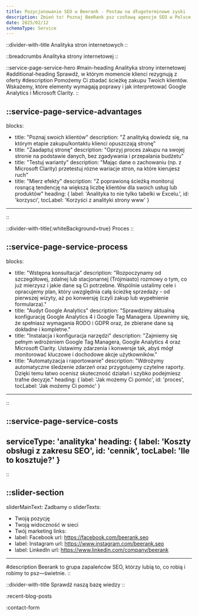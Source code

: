 ```yaml
---
title: Pozycjonowanie SEO w Beerank - Postaw na długoterminowe zyski
description: Zmień to! Poznaj BeeRank psz czołową agencje SEO w Polsce. Która działa w synergii z biznesem. Pozwól działać marketingowym pszczołom. Zapylimy Twój biznes
date: 2025/02/12
schemaType: Service
---
```


::divider-with-title
Analityka stron internetowych
::

::breadcrumbs
Analityka strony internetowej
::

::service-page-service-hero
#main-heading
Analityka strony internetowej
#additional-heading
Sprawdź, w którym momencie klienci rezygnują z oferty
#description
Pomożemy Ci zbadać ścieżkę zakupu Twoich klientów. Wskażemy, które elementy wymagają poprawy i jak interpretować Google Analytics i Microsoft Clarity.
::

::service-page-service-advantages
---
blocks: 
- title: "Poznaj swoich klientów"
  description: "Z analityką dowiedz się, na którym etapie zakupu/kontaktu klienci opuszczają stronę"
- title: "Zaadaptuj stronę"
  description: "Oprzyj proces zakupu na swojej stronie na podstawie danych, bez zgadywania i przepalania budżetu"
- title: "Testuj warianty"
  description: "Mając dane o zachowaniu (np. z Microsoft Clarity) przetestuj rózne wariacje stron, na które kierujesz ruch"
- title: "Mierz efekty"
  description: "Z poprawioną ścieżką monitoruj rosnącą tendencję na większą liczbę klientów dla swoich usług lub produktów"
heading: {
  label: 'Analityka to nie tylko tabelki w Excelu.',
  id: 'korzysci',
  tocLabel: 'Korzyści z analityki strony www'
}
---
::

::divider-with-title{:whiteBackground=true}
Proces
::

::service-page-service-process
---
blocks: 
- title: "Wstępna konsultacja"
  description: "Rozpoczynamy od szczegółowej, zdalnej lub stacjonarnej (Trójmiasto) rozmowy o tym, co już mierzysz i jakie dane są Ci potrzebne. Wspólnie ustalimy cele i opracujemy plan, który uwzględnia całą ścieżkę sprzedaży - od pierwszej wizyty, aż po konwersję (czyli zakup lub wypełnienie formularza)."
- title: "Audyt Google Analytics"
  description: "Sprawdzimy aktualną konfigurację Google Analytics 4 i Google Tag Managera. Upewnimy się, że spełniasz wymagania RODO i GDPR oraz, że zbierane dane są dokładne i kompletne."
- title: "Instalacja i konfiguracja narzędzi"
  description: "Zajmiemy się pełnym wdrożeniem Google Tag Managera, Google Analytics 4 oraz Microsoft Clarity. Ustawimy zdarzenia i konwersje tak, abyś mógł monitorować kluczowe i dochodowe akcje użytkowników."
- title: "Automatyzacja i raportowanie"
  description: "Wdrożymy automatyczne śledzenie zdarzeń oraz przygotujemy czytelne raporty. Dzięki temu łatwo ocenisz skuteczność działań i szybko podejmiesz trafne decyzje."
heading: {
  label: 'Jak możemy Ci pomóc',
  id: 'proces',
  tocLabel: 'Jak możemy Ci pomóc'
}
---
::

::service-page-service-costs
---
serviceType: 'analityka'
heading: {
  label: 'Koszty obsługi z zakresu SEO',
  id: 'cennik',
  tocLabel: 'Ile to kosztuje?'
}
---
::

::slider-section
---
sliderMainText: Zadbamy o
sliderTexts:
- Twoją pozycję
- Twoją widoczność w sieci
- Twój marketing
links:
- label: Facebook
  url: https://facebook.com/beerank.seo
- label: Instagram
  url: https://www.instagram.com/beerank.seo
- label: LinkedIn
  url: https://www.linkedin.com/company/beerank
---
#description
Beerank to grupa zapaleńców SEO, którzy lubią to, co robią i robimy to psz—świetnie.
::

::divider-with-title
Sprawdź naszą bazę wiedzy
::

:recent-blog-posts

:contact-form